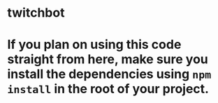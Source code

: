 # twitchbot


# If you plan on using this code straight from here, make sure you install the dependencies using `npm install` in the root of your project.
